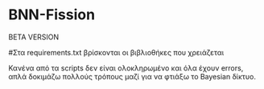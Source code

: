 # BNN-Fission
BETA VERSION

#Στα requirements.txt βρίσκονται οι βιβλιοθήκες που χρειάζεται

Κανένα από τα scripts δεν είναι ολοκληρωμένο και όλα έχουν errors, απλά δοκιμάζω πολλούς τρόπους μαζί για να φτιάξω το Bayesian δίκτυο.
